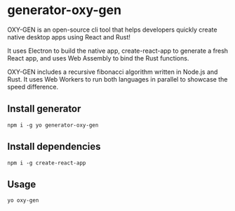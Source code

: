 # generator-oxy-gen
OXY-GEN is an open-source cli tool that helps developers quickly create native desktop apps using React and Rust!

It uses Electron to build the native app, create-react-app to generate a fresh React app, and uses Web Assembly to bind the Rust functions.

OXY-GEN includes a recursive fibonacci algorithm written in Node.js and Rust. It uses Web Workers to run both languages in parallel to showcase the speed difference.

## Install generator
```
npm i -g yo generator-oxy-gen
```
## Install dependencies
```
npm i -g create-react-app
```
## Usage
```
yo oxy-gen
```
